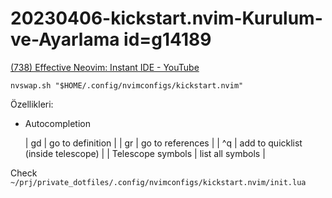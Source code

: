 
# 20230406-kickstart.nvim-Kurulum-ve-Ayarlama id=g14189

[(738) Effective Neovim: Instant IDE - YouTube](https://www.youtube.com/watch?v=stqUbv-5u2s)

```
nvswap.sh "$HOME/.config/nvimconfigs/kickstart.nvim" 
```

Özellikleri:

- Autocompletion

	| gd | go to definition |
	| gr | go to references |
	| ^q | add to quicklist (inside telescope) |
	| Telescope symbols | list all symbols |

Check `~/prj/private_dotfiles/.config/nvimconfigs/kickstart.nvim/init.lua`
